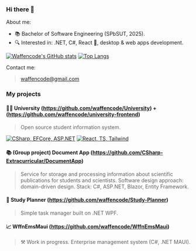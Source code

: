 ### Hi there 👋

<!--
**waffencode/waffencode** is a ✨ _special_ ✨ repository because its `README.md` (this file) appears on your GitHub profile.

Here are some ideas to get you started:

- 🔭 I’m currently working on ...
- 🌱 I’m currently learning ...
- 👯 I’m looking to collaborate on ...
- 🤔 I’m looking for help with ...
- 💬 Ask me about ...
- 📫 How to reach me: ...
- 😄 Pronouns: ...
- ⚡ Fun fact: ...
-->

About me:

- 📚 Bachelor of Software Engineering (SPbSUT, 2025). 
- 🔍 Interested in: .NET, C#, React 👀, desktop & web apps development.

[![Waffencode's GitHub stats](https://github-readme-stats.vercel.app/api?username=waffencode&hide=stars,contribs&show_icons=true&hide_rank=true)](https://github.com/waffencode/github-readme-stats)
[![Top Langs](https://github-readme-stats.vercel.app/api/top-langs/?username=waffencode&layout=compact)](https://github.com/waffencode/github-readme-stats)

Contact me:

> waffencode@gmail.com

### My projects

#### 🧑‍🎓 University (https://github.com/waffencode/University) + (https://github.com/waffencode/university-frontend)

> Open source student information system.

[![CSharp, EFCore, ASP.NET](https://skillicons.dev/icons?i=cs,dotnet,docker)](https://skillicons.dev/)
[![React, TS, Tailwind](https://skillicons.dev/icons?i=react,ts,tailwind)](https://skillicons.dev/)

#### 📚 (Group project) Document App (https://github.com/CSharp-Extracurricular/DocumentApp)

> Service for storage and processing information about scientific publications for students and scientists. Software design approach: domain-driven design. Stack: C#, ASP.NET, Blazor, Entity Framework.

#### 📓 Study Planner (https://github.com/waffencode/Study-Planner)

> Simple task manager built on .NET WPF.

#### 📈 WffnEmsMaui (https://github.com/waffencode/WffnEmsMaui)

> ⚒️ Work in progress. Enterprise management system (C#, .NET MAUI).
